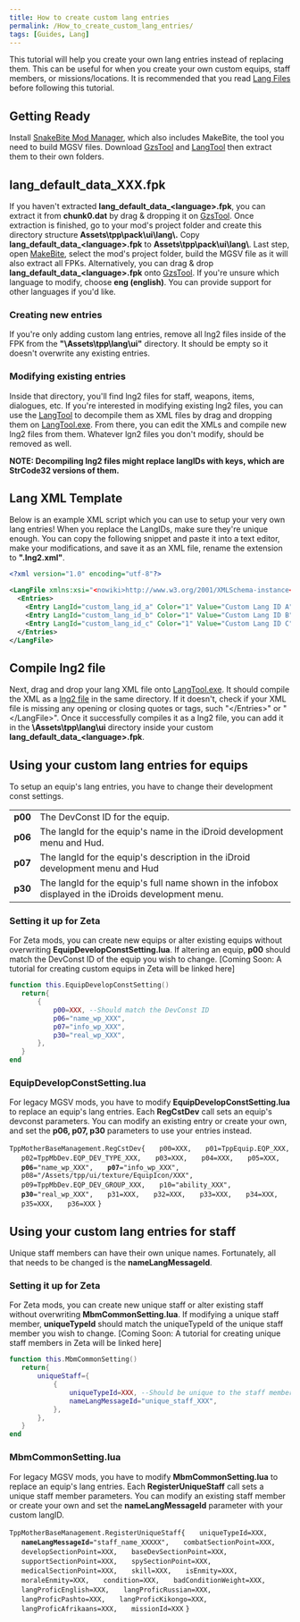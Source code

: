 ```yaml
---
title: How to create custom lang entries
permalink: /How_to_create_custom_lang_entries/
tags: [Guides, Lang]
---
```


This tutorial will help you create your own lang entries instead of
replacing them. This can be useful for when you create your own custom
equips, staff members, or missions/locations. It is recommended that you
read [Lang Files](/Lang_Files "wikilink") before following this
tutorial.

## Getting Ready

Install [SnakeBite Mod Manager](/SnakeBite_Mod_Manager "wikilink"),
which also includes MakeBite, the tool you need to build MGSV files.
Download [GzsTool](/GzsTool "wikilink") and
[LangTool](/LangTool "wikilink") then extract them to their own folders.

## lang_default_data_XXX.fpk

If you haven't extracted **lang_default_data_\<language\>.fpk**, you
can extract it from **chunk0.dat** by drag & dropping it on
[GzsTool](/GzsTool "wikilink"). Once extraction is finished, go to your
mod's project folder and create this directory structure
**Assets\\tpp\\pack\\ui\\lang\\.** Copy
**lang_default_data_\<language\>.fpk** to
**Assets\\tpp\\pack\\ui\\lang\\**. Last step, open
[MakeBite](/SnakeBite_Mod_Manager "wikilink"), select the mod's project
folder, build the MGSV file as it will also extract all FPKs.
Alternatively, you can drag & drop
**lang_default_data_\<language\>.fpk** onto
[GzsTool](/GzsTool "wikilink"). If you're unsure which language to
modify, choose **eng (english)**. You can provide support for other
languages if you'd like.

### Creating new entries

If you're only adding custom lang entries, remove all lng2 files inside
of the FPK from the **"\\Assets\\tpp\\lang\\ui"** directory. It should
be empty so it doesn't overwrite any existing entries.

### Modifying existing entries

Inside that directory, you'll find lng2 files for staff, weapons, items,
dialogues, etc. If you're interested in modifying existing lng2 files,
you can use the [LangTool](/LangTool "wikilink") to decompile them as
XML files by drag and dropping them on
[LangTool.exe](/LangTool "wikilink"). From there, you can edit the XMLs
and compile new lng2 files from them. Whatever lgn2 files you don't
modify, should be removed as well.

**NOTE: Decompiling lng2 files might replace langIDs with keys, which
are StrCode32 versions of them.**

## Lang XML Template

Below is an example XML script which you can use to setup your very own
lang entries\! When you replace the LangIDs, make sure they're unique
enough. You can copy the following snippet and paste it into a text
editor, make your modifications, and save it as an XML file, rename the
extension to **".lng2.xml"**.

```xml
<?xml version="1.0" encoding="utf-8"?>

<LangFile xmlns:xsi="<nowiki>http://www.w3.org/2001/XMLSchema-instance</nowiki>" xmlns:xsd="<nowiki>http://www.w3.org/2001/XMLSchema</nowiki>" Endianess="BigEndian">
  <Entries>
    <Entry LangId="custom_lang_id_a" Color="1" Value="Custom Lang ID A" />
    <Entry LangId="custom_lang_id_b" Color="1" Value="Custom Lang ID B" />
    <Entry LangId="custom_lang_id_c" Color="1" Value="Custom Lang ID C" />
  </Entries>
</LangFile>
```

## Compile lng2 file

Next, drag and drop your lang XML file onto
[LangTool.exe](/LangTool "wikilink"). It should compile the XML as a
[lng2 file](/Lang_Files "wikilink") in the same directory. If it
doesn't, check if your XML file is missing any opening or closing quotes
or tags, such "\</Entries\>" or "\</LangFile\>". Once it successfully
compiles it as a lng2 file, you can add it in the
**\\Assets\\tpp\\lang\\ui** directory inside your custom
**lang_default_data_\<language\>.fpk**.

## Using your custom lang entries for equips

To setup an equip's lang entries, you have to change their development
const settings.

|         |                                                                                                      |
| ------- | ---------------------------------------------------------------------------------------------------- |
| **p00** | The DevConst ID for the equip.                                                                       |
| **p06** | The langId for the equip's name in the iDroid development menu and Hud.                              |
| **p07** | The langId for the equip's description in the iDroid development menu and Hud                        |
| **p30** | The langId for the equip's full name shown in the infobox displayed in the iDroids development menu. |

### Setting it up for Zeta

For Zeta mods, you can create new equips or alter existing equips
without overwriting **EquipDevelopConstSetting.lua**. If altering an
equip, **p00** should match the DevConst ID of the equip you wish to
change. \[Coming Soon: A tutorial for creating custom equips in Zeta
will be linked here\]

```lua
function this.EquipDevelopConstSetting()
   return{
       {
           p00=XXX, --Should match the DevConst ID
           p06="name_wp_XXX",
           p07="info_wp_XXX",
           p30="real_wp_XXX",
       },
   }
end
```

### EquipDevelopConstSetting.lua

For legacy MGSV mods, you have to modify
**EquipDevelopConstSetting.lua** to replace an equip's lang entries.
Each **RegCstDev** call sets an equip's devconst parameters. You can
modify an existing entry or create your own, and set the **p06, p07,
p30** parameters to use your entries instead.

`TppMotherBaseManagement.RegCstDev{`
`   p00=XXX,`
`   p01=TppEquip.EQP_XXX,`
`   p02=TppMbDev.EQP_DEV_TYPE_XXX,`
`   p03=XXX,`
`   p04=XXX,`
`   p05=XXX,`
`   `**`p06`**`="name_wp_XXX",`
`   `**`p07`**`="info_wp_XXX",`
`   p08="/Assets/tpp/ui/texture/EquipIcon/XXX",`
`   p09=TppMbDev.EQP_DEV_GROUP_XXX,`
`   p10="ability_XXX",`
`   `**`p30`**`="real_wp_XXX",`
`   p31=XXX,`
`   p32=XXX,`
`   p33=XXX,`
`   p34=XXX,`
`   p35=XXX,`
`   p36=XXX`
`}`

## Using your custom lang entries for staff

Unique staff members can have their own unique names. Fortunately, all
that needs to be changed is the **nameLangMessageId**.

### Setting it up for Zeta

For Zeta mods, you can create new unique staff or alter existing staff
without overwriting **MbmCommonSetting.lua**. If modifying a unique
staff member, **uniqueTypeId** should match the uniqueTypeId of the
unique staff member you wish to change. \[Coming Soon: A tutorial for
creating unique staff members in Zeta will be linked here\]

```lua
function this.MbmCommonSetting()
   return{
       uniqueStaff={
           {
               uniqueTypeId=XXX, --Should be unique to the staff member
               nameLangMessageId="unique_staff_XXX",
           },
       },
   }
end
```

### MbmCommonSetting.lua

For legacy MGSV mods, you have to modify **MbmCommonSetting.lua** to
replace an equip's lang entries. Each **RegisterUniqueStaff** call sets
a unique staff member parameters. You can modify an existing staff
member or create your own and set the **nameLangMessageId** parameter
with your custom langID.

`TppMotherBaseManagement.RegisterUniqueStaff{`
`   uniqueTypeId=XXX,`
`   `**`nameLangMessageId`**`="staff_name_XXXXX",`
`   combatSectionPoint=XXX,`
`   developSectionPoint=XXX,`
`   baseDevSectionPoint=XXX,`
`   supportSectionPoint=XXX,`
`   spySectionPoint=XXX,`
`   medicalSectionPoint=XXX,`
`   skill=XXX,`
`   isEnmity=XXX,`
`   moraleEnmity=XXX,`
`   condition=XXX,`
`   badConditionWeight=XXX,`
`   langProficEnglish=XXX,`
`   langProficRussian=XXX,`
`   langProficPashto=XXX,`
`   langProficKikongo=XXX,`
`   langProficAfrikaans=XXX,`
`   missionId=XXX`
`}`
